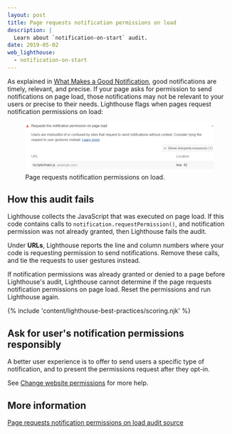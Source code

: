```yaml
---
layout: post
title: Page requests notification permissions on load
description: |
  Learn about `notification-on-start` audit.
date: 2019-05-02
web_lighthouse:
  - notification-on-start
---
```


As explained in
[What Makes a Good Notification](https://developers.google.com/web/fundamentals/push-notifications/),
good notifications are timely, relevant, and precise.
If your page asks for permission to send notifications on page load,
those notifications may not be relevant to your users or precise to their needs.
Lighthouse flags when pages request notification permissions on load:

<figure class="w-figure">
  <img class="w-screenshot w-screenshot--filled" src="notification-on-start.png" alt="Lighthouse audit shows page requests notification permissions on load">
  <figcaption class="w-figcaption">
    Page requests notification permissions on load.
  </figcaption>
</figure>

## How this audit fails

Lighthouse collects the JavaScript that was executed on page load.
If this code contains calls to `notification.requestPermission()`,
and notification permission was not already granted,
then Lighthouse fails the audit.

Under **URLs**, Lighthouse reports the line and column numbers
where your code is requesting permission to send notifications.
Remove these calls,
and tie the requests to user gestures instead.

If notification permissions was already granted or denied
to a page before Lighthouse's audit,
Lighthouse cannot determine
if the page requests notification permissions on page load.
Reset the permissions and run Lighthouse again.

{% include 'content/lighthouse-best-practices/scoring.njk' %}

## Ask for user's notification permissions responsibly

A better user experience is to offer to send users a specific type of notification,
and to present the permissions request after they opt-in.

See [Change website permissions](https://support.google.com/chrome/answer/6148059) for more help.

## More information

[Page requests notification permissions on load audit source](https://github.com/GoogleChrome/lighthouse/blob/master/lighthouse-core/audits/dobetterweb/notification-on-start.js)
